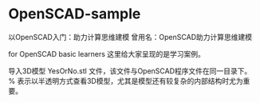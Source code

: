 # OpenSCAD-sample
以OpenSCAD入门：助力计算思维建模
曾用名：OpenSCAD助力计算思维建模

for OpenSCAD basic learners
这里给大家呈现的是学习案例。


导入3D模型 YesOrNo.stl 文件，该文件与OpenSCAD程序文件在同一目录下。
% 表示以半透明方式查看3D模型，尤其是模型还有较复杂的内部结构时尤为重要。
